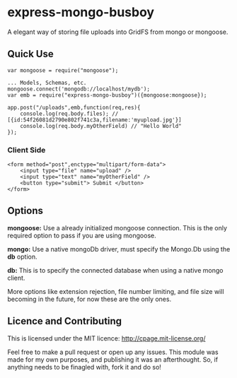 # express-mongo-busboy

A elegant way of storing file uploads into GridFS from mongo or mongoose.


## Quick Use
	var mongoose = require("mongoose");

	... Models, Schemas, etc.
	mongoose.connect('mongodb://localhost/mydb');
	var emb = require("express-mongo-busboy")({mongoose:mongoose});

	app.post("/uploads",emb,function(req,res){
		console.log(req.body.files); // [{id:54f26081d2790e802f741c3a,filename:'myupload.jpg'}]
		console.log(req.body.myOtherField) // "Hello World"
	});

### Client Side

	<form method="post",enctype="multipart/form-data">
		<input type="file" name="upload" />
		<input type="text" name="myOtherField" />  
		<button type="submit"> Submit </button>
	</form>


## Options

**mongoose:** Use a already initialized mongoose connection. This is the only required option to pass if you are using mongoose.

**mongo:** Use a native mongoDb driver, must specify the Mongo.Db using the **db** option.

**db:** This is to specify the connected database when using a native mongo client.

More options like extension rejection, file number limiting, and file size will becoming in the future, for now these are the only ones.


## Licence and Contributing

This is licensed under the MIT licence: http://cpage.mit-license.org/

Feel free to make a pull request or open up any issues. This module was made for my own purposes, and publishing it was an afterthought. So, if anything needs to be finagled with, fork it and do so!
